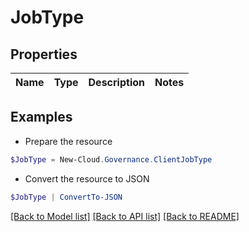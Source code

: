 # JobType
## Properties

Name | Type | Description | Notes
------------ | ------------- | ------------- | -------------

## Examples

- Prepare the resource
```powershell
$JobType = New-Cloud.Governance.ClientJobType 
```

- Convert the resource to JSON
```powershell
$JobType | ConvertTo-JSON
```

[[Back to Model list]](../README.md#documentation-for-models) [[Back to API list]](../README.md#documentation-for-api-endpoints) [[Back to README]](../README.md)

